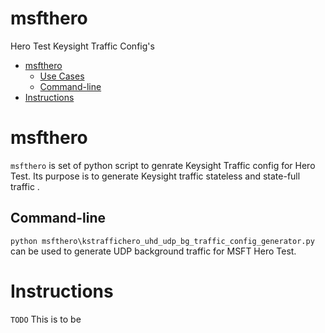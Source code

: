 # msfthero
Hero Test Keysight Traffic Config's
<Contents>

- [msfthero](#msfthero)
  - [Use Cases](#use-cases)
  - [Command-line](#command-line)
- [Instructions](#instructions)
# msfthero

`msfthero` is set of python script to genrate Keysight Traffic config for Hero Test. Its purpose is to generate Keysight traffic stateless and state-full traffic .

## Command-line
`python msfthero\kstraffichero_uhd_udp_bg_traffic_config_generator.py` can be used to generate UDP background traffic for MSFT Hero Test. 

# Instructions
`TODO` This is to be